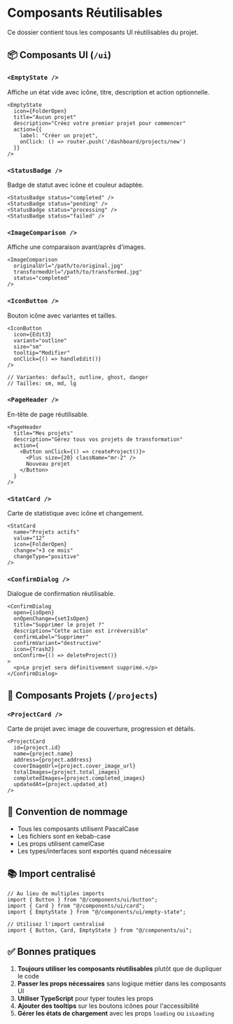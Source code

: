 # Composants Réutilisables

Ce dossier contient tous les composants UI réutilisables du projet.

## 📦 Composants UI (`/ui`)

### `<EmptyState />`
Affiche un état vide avec icône, titre, description et action optionnelle.

```tsx
<EmptyState
  icon={FolderOpen}
  title="Aucun projet"
  description="Créez votre premier projet pour commencer"
  action={{
    label: "Créer un projet",
    onClick: () => router.push('/dashboard/projects/new')
  }}
/>
```

### `<StatusBadge />`
Badge de statut avec icône et couleur adaptée.

```tsx
<StatusBadge status="completed" />
<StatusBadge status="pending" />
<StatusBadge status="processing" />
<StatusBadge status="failed" />
```

### `<ImageComparison />`
Affiche une comparaison avant/après d'images.

```tsx
<ImageComparison
  originalUrl="/path/to/original.jpg"
  transformedUrl="/path/to/transformed.jpg"
  status="completed"
/>
```

### `<IconButton />`
Bouton icône avec variantes et tailles.

```tsx
<IconButton
  icon={Edit3}
  variant="outline"
  size="sm"
  tooltip="Modifier"
  onClick={() => handleEdit()}
/>

// Variantes: default, outline, ghost, danger
// Tailles: sm, md, lg
```

### `<PageHeader />`
En-tête de page réutilisable.

```tsx
<PageHeader
  title="Mes projets"
  description="Gérez tous vos projets de transformation"
  action={
    <Button onClick={() => createProject()}>
      <Plus size={20} className="mr-2" />
      Nouveau projet
    </Button>
  }
/>
```

### `<StatCard />`
Carte de statistique avec icône et changement.

```tsx
<StatCard
  name="Projets actifs"
  value="12"
  icon={FolderOpen}
  change="+3 ce mois"
  changeType="positive"
/>
```

### `<ConfirmDialog />`
Dialogue de confirmation réutilisable.

```tsx
<ConfirmDialog
  open={isOpen}
  onOpenChange={setIsOpen}
  title="Supprimer le projet ?"
  description="Cette action est irréversible"
  confirmLabel="Supprimer"
  confirmVariant="destructive"
  icon={Trash2}
  onConfirm={() => deleteProject()}
>
  <p>Le projet sera définitivement supprimé.</p>
</ConfirmDialog>
```

## 📁 Composants Projets (`/projects`)

### `<ProjectCard />`
Carte de projet avec image de couverture, progression et détails.

```tsx
<ProjectCard
  id={project.id}
  name={project.name}
  address={project.address}
  coverImageUrl={project.cover_image_url}
  totalImages={project.total_images}
  completedImages={project.completed_images}
  updatedAt={project.updated_at}
/>
```

## 🎨 Convention de nommage

- Tous les composants utilisent PascalCase
- Les fichiers sont en kebab-case
- Les props utilisent camelCase
- Les types/interfaces sont exportés quand nécessaire

## 📚 Import centralisé

```tsx
// Au lieu de multiples imports
import { Button } from "@/components/ui/button";
import { Card } from "@/components/ui/card";
import { EmptyState } from "@/components/ui/empty-state";

// Utilisez l'import centralisé
import { Button, Card, EmptyState } from "@/components/ui";
```

## ✅ Bonnes pratiques

1. **Toujours utiliser les composants réutilisables** plutôt que de dupliquer le code
2. **Passer les props nécessaires** sans logique métier dans les composants UI
3. **Utiliser TypeScript** pour typer toutes les props
4. **Ajouter des tooltips** sur les boutons icônes pour l'accessibilité
5. **Gérer les états de chargement** avec les props `loading` ou `isLoading`
